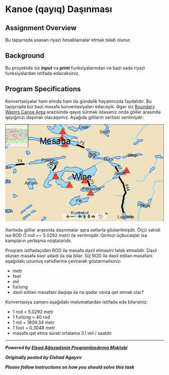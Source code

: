 # Kanoe (qayıq) Daşınması

## Assignment Overview
Bu tapşırıqda əsasən riyazi hesablamalar etmək tələb olunur.

## Background
Bu proyektdə siz ***input*** və ***print*** funksiyalarından və bəzi sadə riyazi funksiyalardan istifadə edəcəksiniz.

## Program Specifications
Konvertasiyalar həm elmdə həm də gündəlik həyatımızda faydalıdır. Bu tapşırıqda biz bəzi məsafə konvertasiyaları edəcəyik.
Əgər siz [Boundary Waters Canoe Area](https://www.google.com/maps/place/The+Boundary+Waters+Canoe+Area+Wilderness/@47.9203686,-91.2523556,15z/data=!4m5!3m4!1s0x0:0x46b42d90b4864fce!8m2!3d47.9203686!4d-91.2523556) ərazisində qayıq sürmək istəsəniz onda göllər arasında qayığınızı daşımalı olacaqsınız. Aşağıda göllərin xəritəsi verilmişdir:

![BWCA map](./map.jpg)

Xəritədə göllər arasında daşınmalar qara xətlərlə göstərilmişdir. Ölçü vahidi isə ROD (1 rod == 5.0292 metr) ilə verilmişdir. Qırmızı üçbucaqlar isə kampların yerləşmə nöqtələridir.

Proqram istifadəçidən ROD ilə məsafə daxil etməsini tələb etməlidir. Daxil olunan məsafə kəsr ədədi ilə ola bilər. Siz ROD ilə daxil edilən məsafəni aşağıdakı uzunluq vahidlərinə çevirərək göstərməlisiniz:

* metr
* feet
* mil
* furlong
* daxil edilən məsafəni dəqiqə ilə nə qədər vaxta qət etmək olar?

Konvertasiya zamanı aşağıdakı məlumatlardan istifadə edə bilərsiniz:

* 1 rod = 5.0292 metr
* 1 furlong = 40 rod
* 1 mil = 1609.34 metr
* 1 foot = 0.3048 metr
* məsafə qət etmə sürəti ortalama 3.1 mil / saatdır

---

***Powered by [Elşad Ağazadənin Proqramlaşdırma Məktəbi](https://elshadaghazade.com)***

***Originally posted by Elshad Agayev***

***Please follow instructions on how you should solve this task***